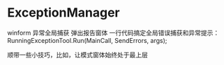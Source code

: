 # ExceptionManager
winform 异常全局捕获 弹出报告窗体
一行代码搞定全局错误捕获和异常提示：
RunningExceptionTool.Run(MainCall, SendErrors, args);

顺带一些小技巧，比如，让模式窗体始终处于最上层
